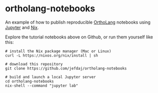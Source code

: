 ortholang-notebooks
===================

An example of how to publish reproducible [OrthoLang][ortholang] notebooks
using [Jupyter][jupyter] and [Nix][nix].

Explore the tutorial notebooks above on Github, or run them yourself like this:

~~~{ .bash }
# install the Nix package manager (Mac or Linux)
curl -L https://nixos.org/nix/install | sh

# download this repository
git clone https://github.com/jefdaj/ortholang-notebooks

# build and launch a local Jupyter server
cd ortholang-notebooks
nix-shell --command "jupyter lab"
~~~

[jupyter]: https://jupyter.org/
[nix]: https://nixos.org/nix
[ortholang]: https://ortholang.pmb.berkeley.edu
